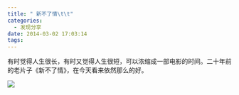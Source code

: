 ```yaml
---
title: " 新不了情\t\t"
categories:
  - 发现分享
date: 2014-03-02 17:03:14
tags:
---
```



有时觉得人生很长，有时又觉得人生很短，可以浓缩成一部电影的时间。二十年前的老片子《新不了情》，在今天看来依然那么的好。

![](../../../images/2014/03/xinbuliaoqing.jpg) 